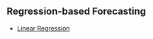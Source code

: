## Regression-based Forecasting
- [Linear Regression]([SC]-Predictive-Analytics/[SC]-Linear-&-Logistic-Regression/[M]-Regression-based-Forecasting_Linear-Regression.md)
